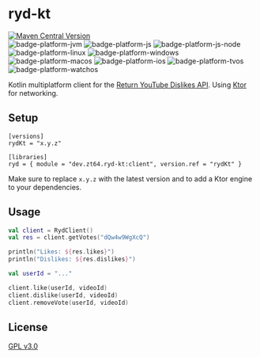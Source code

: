 # ryd-kt

[![Maven Central Version](https://img.shields.io/maven-central/v/dev.zt64.ryd-kt/core)](https://central.sonatype.com/artifact/dev.zt64.ryd-kt/core)
<br>
![badge-platform-jvm]
![badge-platform-js]
![badge-platform-js-node]
![badge-platform-linux]
![badge-platform-windows]
![badge-platform-macos]
![badge-platform-ios]
![badge-platform-tvos]
![badge-platform-watchos]

Kotlin multiplatform client for
the [Return YouTube Dislikes API](https://returnyoutubedislikeapi.com/swagger/index.html).
Using [Ktor](https://github.com/ktorio/ktor) for networking.

## Setup

```
[versions]
rydKt = "x.y.z"

[libraries]
ryd = { module = "dev.zt64.ryd-kt:client", version.ref = "rydKt" }
```

Make sure to replace `x.y.z` with the latest version and to add a Ktor engine to your dependencies.

## Usage

```kotlin
val client = RydClient()
val res = client.getVotes("dQw4w9WgXcQ")

println("Likes: ${res.likes}")
println("Dislikes: ${res.dislikes}")

val userId = "..."

client.like(userId, videoId)
client.dislike(userId, videoId)
client.removeVote(userId, videoId)
```

## License

[GPL v3.0](LICENSE)

[badge-platform-jvm]: http://img.shields.io/badge/-jvm-DB413D.svg?style=flat

[badge-platform-js]: http://img.shields.io/badge/-js-F8DB5D.svg?style=flat

[badge-platform-js-node]: https://img.shields.io/badge/-nodejs-68a063.svg?style=flat

[badge-platform-linux]: http://img.shields.io/badge/-linux-2D3F6C.svg?style=flat

[badge-platform-windows]: http://img.shields.io/badge/-windows-4D76CD.svg?style=flat

[badge-platform-macos]: http://img.shields.io/badge/-macos-111111.svg?style=flat

[badge-platform-ios]: http://img.shields.io/badge/-ios-CDCDCD.svg?style=flat

[badge-platform-tvos]: http://img.shields.io/badge/-tvos-808080.svg?style=flat

[badge-platform-watchos]: http://img.shields.io/badge/-watchos-C0C0C0.svg?style=flat

[badge-platform-wasm]: https://img.shields.io/badge/-wasm-624FE8.svg?style=flat
